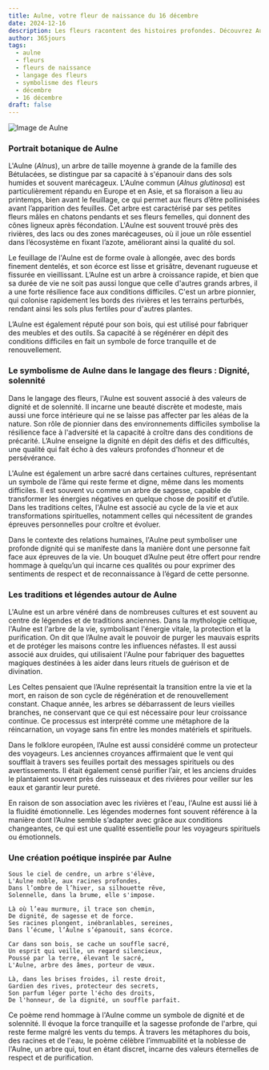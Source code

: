 ```yaml
---
title: Aulne, votre fleur de naissance du 16 décembre
date: 2024-12-16
description: Les fleurs racontent des histoires profondes. Découvrez Aulne, votre fleur de naissance du 16 décembre, ses symboles et récits fascinants. Plongez dans sa signification et son langage unique dans l'art floral.
author: 365jours
tags:
  - aulne
  - fleurs
  - fleurs de naissance
  - langage des fleurs
  - symbolisme des fleurs
  - décembre
  - 16 décembre
draft: false
---
```



![Image de Aulne](https://cdn.pixabay.com/photo/2020/01/25/16/05/hazel-4792798_1280.jpg#center)


### Portrait botanique de Aulne

L'Aulne (_Alnus_), un arbre de taille moyenne à grande de la famille des Bétulacées, se distingue par sa capacité à s'épanouir dans des sols humides et souvent marécageux. L'Aulne commun (_Alnus glutinosa_) est particulièrement répandu en Europe et en Asie, et sa floraison a lieu au printemps, bien avant le feuillage, ce qui permet aux fleurs d’être pollinisées avant l’apparition des feuilles. Cet arbre est caractérisé par ses petites fleurs mâles en chatons pendants et ses fleurs femelles, qui donnent des cônes ligneux après fécondation. L'Aulne est souvent trouvé près des rivières, des lacs ou des zones marécageuses, où il joue un rôle essentiel dans l’écosystème en fixant l’azote, améliorant ainsi la qualité du sol.

Le feuillage de l'Aulne est de forme ovale à allongée, avec des bords finement dentelés, et son écorce est lisse et grisâtre, devenant rugueuse et fissurée en vieillissant. L’Aulne est un arbre à croissance rapide, et bien que sa durée de vie ne soit pas aussi longue que celle d'autres grands arbres, il a une forte résilience face aux conditions difficiles. C'est un arbre pionnier, qui colonise rapidement les bords des rivières et les terrains perturbés, rendant ainsi les sols plus fertiles pour d'autres plantes.

L’Aulne est également réputé pour son bois, qui est utilisé pour fabriquer des meubles et des outils. Sa capacité à se régénérer en dépit des conditions difficiles en fait un symbole de force tranquille et de renouvellement.

### Le symbolisme de Aulne dans le langage des fleurs : Dignité, solennité

Dans le langage des fleurs, l'Aulne est souvent associé à des valeurs de dignité et de solennité. Il incarne une beauté discrète et modeste, mais aussi une force intérieure qui ne se laisse pas affecter par les aléas de la nature. Son rôle de pionnier dans des environnements difficiles symbolise la résilience face à l'adversité et la capacité à croître dans des conditions de précarité. L’Aulne enseigne la dignité en dépit des défis et des difficultés, une qualité qui fait écho à des valeurs profondes d'honneur et de persévérance.

L'Aulne est également un arbre sacré dans certaines cultures, représentant un symbole de l’âme qui reste ferme et digne, même dans les moments difficiles. Il est souvent vu comme un arbre de sagesse, capable de transformer les énergies négatives en quelque chose de positif et d’utile. Dans les traditions celtes, l'Aulne est associé au cycle de la vie et aux transformations spirituelles, notamment celles qui nécessitent de grandes épreuves personnelles pour croître et évoluer.

Dans le contexte des relations humaines, l'Aulne peut symboliser une profonde dignité qui se manifeste dans la manière dont une personne fait face aux épreuves de la vie. Un bouquet d’Aulne peut être offert pour rendre hommage à quelqu’un qui incarne ces qualités ou pour exprimer des sentiments de respect et de reconnaissance à l’égard de cette personne.

### Les traditions et légendes autour de Aulne

L'Aulne est un arbre vénéré dans de nombreuses cultures et est souvent au centre de légendes et de traditions anciennes. Dans la mythologie celtique, l'Aulne est l'arbre de la vie, symbolisant l'énergie vitale, la protection et la purification. On dit que l’Aulne avait le pouvoir de purger les mauvais esprits et de protéger les maisons contre les influences néfastes. Il est aussi associé aux druides, qui utilisaient l'Aulne pour fabriquer des baguettes magiques destinées à les aider dans leurs rituels de guérison et de divination.

Les Celtes pensaient que l’Aulne représentait la transition entre la vie et la mort, en raison de son cycle de régénération et de renouvellement constant. Chaque année, les arbres se débarrassent de leurs vieilles branches, ne conservant que ce qui est nécessaire pour leur croissance continue. Ce processus est interprété comme une métaphore de la réincarnation, un voyage sans fin entre les mondes matériels et spirituels.

Dans le folklore européen, l’Aulne est aussi considéré comme un protecteur des voyageurs. Les anciennes croyances affirmaient que le vent qui soufflait à travers ses feuilles portait des messages spirituels ou des avertissements. Il était également censé purifier l’air, et les anciens druides le plantaient souvent près des ruisseaux et des rivières pour veiller sur les eaux et garantir leur pureté.

En raison de son association avec les rivières et l'eau, l'Aulne est aussi lié à la fluidité émotionnelle. Les légendes modernes font souvent référence à la manière dont l’Aulne semble s’adapter avec grâce aux conditions changeantes, ce qui est une qualité essentielle pour les voyageurs spirituels ou émotionnels.

### Une création poétique inspirée par Aulne

```
Sous le ciel de cendre, un arbre s'élève,
L'Aulne noble, aux racines profondes,
Dans l’ombre de l’hiver, sa silhouette rêve,
Solennelle, dans la brume, elle s'impose.

Là où l’eau murmure, il trace son chemin,
De dignité, de sagesse et de force.
Ses racines plongent, inébranlables, sereines,
Dans l’écume, l’Aulne s’épanouit, sans écorce.

Car dans son bois, se cache un souffle sacré,
Un esprit qui veille, un regard silencieux,
Poussé par la terre, élevant le sacré,
L'Aulne, arbre des âmes, porteur de vœux.

Là, dans les brises froides, il reste droit,
Gardien des rives, protecteur des secrets,
Son parfum léger porte l'écho des droits,
De l'honneur, de la dignité, un souffle parfait.
```

Ce poème rend hommage à l'Aulne comme un symbole de dignité et de solennité. Il évoque la force tranquille et la sagesse profonde de l'arbre, qui reste ferme malgré les vents du temps. À travers les métaphores du bois, des racines et de l'eau, le poème célèbre l’immuabilité et la noblesse de l'Aulne, un arbre qui, tout en étant discret, incarne des valeurs éternelles de respect et de purification.


